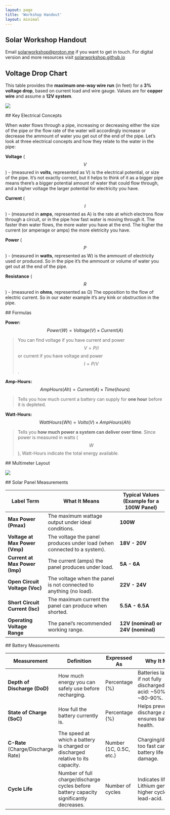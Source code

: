 ```yaml
---
layout: page
title: 'Workshop Handout'
layout: minimal
---
```


## Solar Workshop Handout

Email [solarworkshop@proton.me](mailto:solarworkshop@proton.me) if you want to get in touch.
For digital version and more resources visit [solarworkshop.github.io](https://solarworkshop.github.io/)

<!-- 
## Basic Component Layout

![](https://raw.githubusercontent.com/solarworkshop/solarworkshop.github.io/main/images/basic-setup.png)
-->
<!-- <div class="newpage"></div> -->
## Voltage Drop Chart

This table provides the **maximum one-way wire run** (in feet) for a **3% voltage drop**, based on current load and wire gauge. Values are for **copper wire** and assume a **12V system**.

![](https://raw.githubusercontent.com/solarworkshop/solarworkshop.github.io/main/images/volt-drop-12v.jpg)

<div class="newpage"></div>
## Key Electrical Concepts

When water flows through a pipe, increasing or decreasing either the size of the pipe or the flow rate of the water will accordingly increase or decrease the ammount of water you get out of the end of the pipe. Let’s look at three electrical concepts and how they relate to the water in the pipe:

**Voltage** ($$V$$) - (measured in **volts**, represented as V) is the electrical potential, or size of the pipe. It’s not exactly correct, but it helps to think of it as a bigger pipe means there’s a bigger potential amount of water that could flow through, and a higher voltage the larger potential for electricity you have.

**Current** ($$I$$) - (measured in **amps**, represented as A) is the rate at which electrons flow through a circuit, or in the pipe how fast water is moving through it. The faster then water flows, the more water you have at the end. The higher the current (or amperage or amps) the more eletricity you have.

**Power** ($$P$$) - (measured in **watts**, represented as W) is the ammount of electricity used or produced. So in the pipe it’s the ammount or volume of water you get out at the end of the pipe.

**Resistance** ($$R$$) - (measured in **ohms**, represented as Ω) The opposition to the flow of electric current. So in our water example it’s any kink or obstruction in the pipe.

<div class="newpage"></div>
## Formulas

**Power:** $$Power(W) = Voltage(V) \times Current(A)$$

> You can find voltage if you have current and power $$V = P/I$$ or current if you have voltage and power $$I = P/V$$.

**Amp-Hours:** $$AmpHours(Ah) = Current (A) \times Time (hours)$$

> Tells you how much current a battery can supply for **one hour** before it is depleted.

**Watt-Hours:** $$WattHours (Wh) = Volts (V) \times AmpHours (Ah)$$

> Tells you **how much power a system can deliver over time**. Since power is measured in watts ($$W$$), Watt-Hours indicate the total energy available.

<div class="newpage"></div>
## Multimeter Layout

![](https://raw.githubusercontent.com/solarworkshop/solarworkshop.github.io/main/images/multimeter.png)

<div class="newpage"></div>
## Solar Panel Measurements

| **Label Term** | **What It Means** | **Typical Values (Example for a 100W Panel)** |
| --- | --- | --- |
| **Max Power (Pmax)** | The maximum wattage output under ideal conditions. | **100W** |
| **Voltage at Max Power (Vmp)** | The voltage the panel produces under load (when connected to a system). | **18V - 20V** |
| **Current at Max Power (Imp)** | The current (amps) the panel produces under load. | **5A - 6A** |
| **Open Circuit Voltage (Voc)** | The voltage when the panel is not connected to anything (no load). | **22V - 24V** |
| **Short Circuit Current (Isc)** | The maximum current the panel can produce when shorted. | **5.5A - 6.5A** |
| **Operating Voltage Range** | The panel’s recommended working range. | **12V (nominal) or 24V (nominal)** |

<div class="newpage"></div>
## Battery Measurements

| Measurement | Definition | Expressed As | Why It Matters | Example |
|-----------------------|--------------------------------------------------------------|-------------------------|--------------------------------------------------------------------------|-----------------------------------------------------------|
| **Depth of Discharge (DoD)** | How much energy you can safely use before recharging.| Percentage (%) | Batteries last longer if not fully discharged. Lead-acid: ~50%; Lithium: ~80–90%. | Lead-acid: 50% DoD; Lithium: 80-90% DoD |
| **State of Charge (SoC)**    | How full the battery currently is.                         | Percentage (%)          | Helps prevent over-discharge and ensures battery health.                 | Fully charged = 100%; fully empty = 0%                    |
| **C-Rate** (Charge/Discharge Rate) | The speed at which a battery is charged or discharged relative to its capacity. | Number (1C, 0.5C, etc.) | Charging/discharging too fast can shorten battery life or cause damage.  | 1C: full charge/discharge in 1 hour; 0.5C: in 2 hours     |
| **Cycle Life**               | Number of full charge/discharge cycles before battery capacity significantly decreases. | Number of cycles        | Indicates lifespan. Lithium generally has higher cycle life than lead-acid. | 500 cycles (typical lead-acid); 2000+ cycles (typical lithium) |